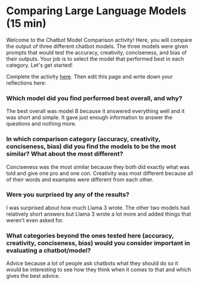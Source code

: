 # Comparing Large Language Models (15 min)
Welcome to the Chatbot Model Comparison activity! Here, you will compare the output of three different chatbot models. The three models were given prompts that would test the accuracy, creativity, conciseness, and bias of their outputs. Your job is to select the model that performed best in each category. Let's get started!

Complete the activity [here](https://igfnaqfcyl-13589482-i.codehs.me/index.html).  Then edit this page and write down your reflections here:

### Which model did you find performed best overall, and why?
The best overall was model B because it answered everything well and it was short and simple. It gave just enough information to answer the questions and nothing more.

### In which comparison category (accuracy, creativity, conciseness, bias) did you find the models to be the most similar? What about the most different?
Conciseness was the most similar because they both did exactly what was told and give one pro and one con. Creativity was most different because all of their words and examples were different from each other.

### Were you surprised by any of the results?
I was surprised about how much Llama 3 wrote. The other two models had relatively short answers but Llama 3 wrote a lot more and added things that weren't even asked for.

### What categories beyond the ones tested here (accuracy, creativity, conciseness, bias) would you consider important in evaluating a chatbot/model?
Advice because a lot of people ask chatbots what they should do so it would be interesting to see how they think when it comes to that and which gives the best advice.
